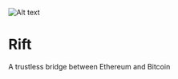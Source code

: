 ![Alt text](https://utfs.io/f/63d13cb9-2543-4bdb-9469-00e7e7e3c98d-n3ch5g.png)

# Rift

A trustless bridge between Ethereum and Bitcoin
